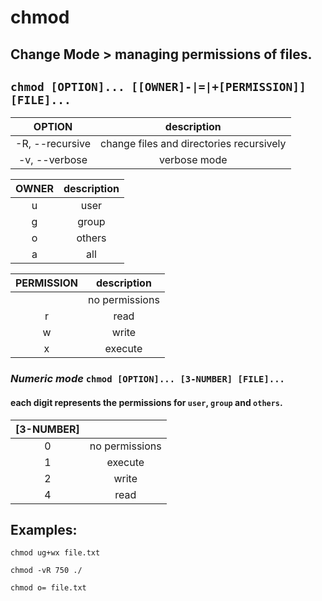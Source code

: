 # chmod

**Change Mode** > managing permissions of files.
---

` chmod [OPTION]... [[OWNER]-|=|+[PERMISSION]] [FILE]... `
---

| **OPTION** | description |
|:---:|:---:|
| -R, --recursive | change files and directories recursively |
| -v, --verbose | verbose mode |

| **OWNER** | description |
|:---:|:---:|
| u | user |
| g | group |
| o | others |
| a | all |

| **PERMISSION** | description |
|:---:|:---:|
|  | no permissions |
| r | read |
| w | write |
| x | execute |


### ***Numeric mode*** ` chmod [OPTION]... [3-NUMBER] [FILE]... ` <br>
#### each digit represents the permissions for ` user `, ` group ` and ` others `.

| **[3-NUMBER]** | |
|:---:|:---:|
| 0 | no permissions |
| 1 | execute |
| 2 | write |
| 4 | read |

## Examples:
` chmod ug+wx file.txt `

` chmod -vR 750 ./ `

` chmod o= file.txt `
